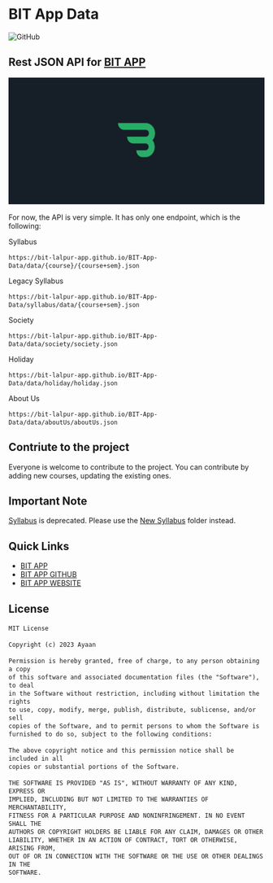 # BIT App Data

![GitHub](https://img.shields.io/github/license/IBM/dp-config-batch-import)
## Rest JSON API for [BIT APP](https://bitapp.page.link/playStore)
![Preview alt](/preview.png)

For now, the API is very simple. It has only one endpoint, which is the following:

Syllabus 
```
https://bit-lalpur-app.github.io/BIT-App-Data/data/{course}/{course+sem}.json
```
Legacy Syllabus 
```
https://bit-lalpur-app.github.io/BIT-App-Data/syllabus/data/{course+sem}.json
```

Society 
```
https://bit-lalpur-app.github.io/BIT-App-Data/data/society/society.json
```

Holiday
```
https://bit-lalpur-app.github.io/BIT-App-Data/data/holiday/holiday.json
```

About Us
```
https://bit-lalpur-app.github.io/BIT-App-Data/data/aboutUs/aboutUs.json
```

## Contriute to the project
Everyone is welcome to contribute to the project. You can contribute by adding new courses, updating the existing ones.

## Important Note
[Syllabus](./syllabus/) is deprecated. Please use the [New Syllabus](./data/syllabus/) folder instead.


## Quick Links
- [BIT APP](https://play.google.com/store/apps/details?id=com.atech.bit)
- [BIT APP GITHUB](https://bitapp.page.link/BIT)
- [BIT APP WEBSITE](https://bitapp.page.link/bitByAiyu)


## License
```
MIT License

Copyright (c) 2023 Ayaan

Permission is hereby granted, free of charge, to any person obtaining a copy
of this software and associated documentation files (the "Software"), to deal
in the Software without restriction, including without limitation the rights
to use, copy, modify, merge, publish, distribute, sublicense, and/or sell
copies of the Software, and to permit persons to whom the Software is
furnished to do so, subject to the following conditions:

The above copyright notice and this permission notice shall be included in all
copies or substantial portions of the Software.

THE SOFTWARE IS PROVIDED "AS IS", WITHOUT WARRANTY OF ANY KIND, EXPRESS OR
IMPLIED, INCLUDING BUT NOT LIMITED TO THE WARRANTIES OF MERCHANTABILITY,
FITNESS FOR A PARTICULAR PURPOSE AND NONINFRINGEMENT. IN NO EVENT SHALL THE
AUTHORS OR COPYRIGHT HOLDERS BE LIABLE FOR ANY CLAIM, DAMAGES OR OTHER
LIABILITY, WHETHER IN AN ACTION OF CONTRACT, TORT OR OTHERWISE, ARISING FROM,
OUT OF OR IN CONNECTION WITH THE SOFTWARE OR THE USE OR OTHER DEALINGS IN THE
SOFTWARE.

```